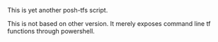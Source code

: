 This is yet another posh-tfs script.

This is not based on other version.
It merely exposes command line tf functions through powershell.